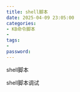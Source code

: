 ```yaml
---
title: shell脚本
date: 2025-04-09 23:05:00 
categories: 
- KB命令脚本
- 
tags: 
- 
password: 
---
```

shell脚本

shell脚本调试